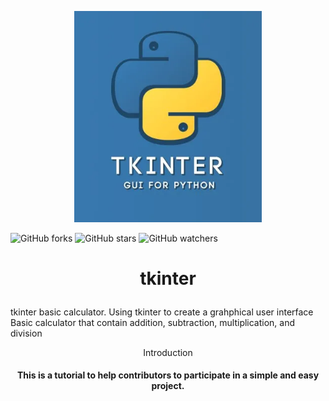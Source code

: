 <p align="center" width="100%">
<img src="tkin.webp" width="300">

</p>

![GitHub forks](https://img.shields.io/github/forks/Darrkzero/tkinter.svg?style=social&label=Fork&maxAge=2592000)
![GitHub stars](https://img.shields.io/github/stars/Darrkzero/tkinter.svg?style=social&label=Star&maxAge=2592000)
![GitHub watchers](https://img.shields.io/github/watchers/Darrkzero/tkinter.svg?style=social&label=Watch&maxAge=2592000)

# <p align="center">tkinter</p>
tkinter basic calculator.
Using tkinter to create a grahphical user interface 
Basic calculator that contain addition, subtraction, multiplication, and division

<p align="center">Introduction</p>
<h4 align="center">This is a tutorial to help contributors to participate in a simple and easy project.</h4>

